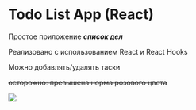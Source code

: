 # Todo List App (React)

Простое приложение ***список дел*** 

Реализовано с использованием React и React Hooks

Можно добавлять/удалять таски 

~~осторожно: превышена норма розового цвета~~



<a href="https://codeclimate.com/github/MrsDante/todoList/maintainability"><img src="https://api.codeclimate.com/v1/badges/5fb58e2bc1e81b9cecf2/maintainability" /></a>

[](https://gifs.com/gif/todolist-OgzW9r)